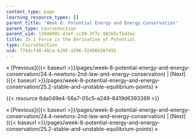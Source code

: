 ```yaml
---
content_type: page
learning_resource_types: []
parent_title: 'Week 8: Potential Energy and Energy Conservation'
parent_type: CourseSection
parent_uid: 13949981-43ef-cc49-3f7c-98265cfbd3ae
title: 25.1 Force is the Derivative of Potential
type: CourseSection
uid: 7764cf48-40ca-6295-a596-52406638f492
---
```


« [Previous]({{< baseurl >}}/pages/week-8-potential-energy-and-energy-conservation/24.4-newtons-2nd-law-and-energy-conservation) | [Next]({{< baseurl >}}/pages/week-8-potential-energy-and-energy-conservation/25.2-stable-and-unstable-equilibrium-points) »

{{< resource 6da049e4-56a7-05c5-a249-8419d6393389 >}}

« [Previous]({{< baseurl >}}/pages/week-8-potential-energy-and-energy-conservation/24.4-newtons-2nd-law-and-energy-conservation) | [Next]({{< baseurl >}}/pages/week-8-potential-energy-and-energy-conservation/25.2-stable-and-unstable-equilibrium-points) »